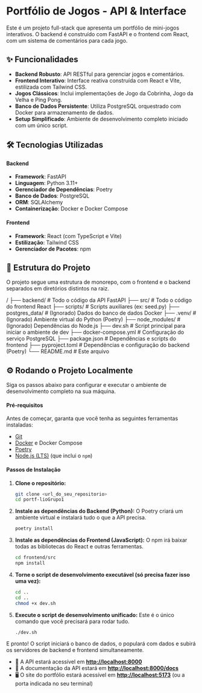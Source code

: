 # Portfólio de Jogos - API & Interface

Este é um projeto full-stack que apresenta um portfólio de mini-jogos interativos. O backend é construído com FastAPI e o frontend com React, com um sistema de comentários para cada jogo.

## ✨ Funcionalidades

- **Backend Robusto**: API RESTful para gerenciar jogos e comentários.
- **Frontend Interativo**: Interface reativa construída com React e Vite, estilizada com Tailwind CSS.
- **Jogos Clássicos**: Inclui implementações de Jogo da Cobrinha, Jogo da Velha e Ping Pong.
- **Banco de Dados Persistente**: Utiliza PostgreSQL orquestrado com Docker para armazenamento de dados.
- **Setup Simplificado**: Ambiente de desenvolvimento completo iniciado com um único script.

## 🛠️ Tecnologias Utilizadas

#### Backend
- **Framework**: FastAPI
- **Linguagem**: Python 3.11+
- **Gerenciador de Dependências**: Poetry
- **Banco de Dados**: PostgreSQL
- **ORM**: SQLAlchemy
- **Containerização**: Docker e Docker Compose

#### Frontend
- **Framework**: React (com TypeScript e Vite)
- **Estilização**: Tailwind CSS
- **Gerenciador de Pacotes**: npm

## 📂 Estrutura do Projeto

O projeto segue uma estrutura de monorepo, com o frontend e o backend separados em diretórios distintos na raiz.

/
├── backend/            # Todo o código da API FastAPI
├── src/                # Todo o código do frontend React
├── scripts/            # Scripts auxiliares (ex: seed.py)
├── postgres_data/      # (Ignorado) Dados do banco de dados Docker
├── .venv/              # (Ignorado) Ambiente virtual do Python (Poetry)
├── node_modules/       # (Ignorado) Dependências do Node.js
├── dev.sh              # Script principal para iniciar o ambiente de dev
├── docker-compose.yml  # Configuração do serviço PostgreSQL
├── package.json        # Dependências e scripts do frontend
├── pyproject.toml      # Dependências e configuração do backend (Poetry)
└── README.md           # Este arquivo


## ⚙️ Rodando o Projeto Localmente

Siga os passos abaixo para configurar e executar o ambiente de desenvolvimento completo na sua máquina.

#### Pré-requisitos
Antes de começar, garanta que você tenha as seguintes ferramentas instaladas:
* [Git](https://git-scm.com/)
* [Docker](https://www.docker.com/products/docker-desktop/) e Docker Compose
* [Poetry](https://python-poetry.org/docs/#installation)
* [Node.js (LTS)](https://nodejs.org/en) (que inclui o `npm`)

#### Passos de Instalação

1.  **Clone o repositório:**
    ```bash
    git clone <url_do_seu_repositorio>
    cd portf-lioGrupo1
    ```

2.  **Instale as dependências do Backend (Python):**
    O Poetry criará um ambiente virtual e instalará tudo o que a API precisa.
    ```bash
    poetry install
    ```

3.  **Instale as dependências do Frontend (JavaScript):**
    O npm irá baixar todas as bibliotecas do React e outras ferramentas.
    ```bash
    cd frontend/src 
    npm install
    ```

4.  **Torne o script de desenvolvimento executável (só precisa fazer isso uma vez):**
    ```bash
    cd ..
    cd ..
    chmod +x dev.sh
    ```

5.  **Execute o script de desenvolvimento unificado:**
    Este é o único comando que você precisará para rodar tudo.
    ```bash
    ./dev.sh
    ```

E pronto! O script iniciará o banco de dados, o populará com dados e subirá os servidores de backend e frontend simultaneamente.

-   🔗 A API estará acessível em **[http://localhost:8000](http://localhost:8000)**
-   📖 A documentação da API estará em **[http://localhost:8000/docs](http://localhost:8000/docs)**
-   🖥️ O site do portfólio estará acessível em **[http://localhost:5173](http://localhost:5173)** (ou a porta indicada no seu terminal)